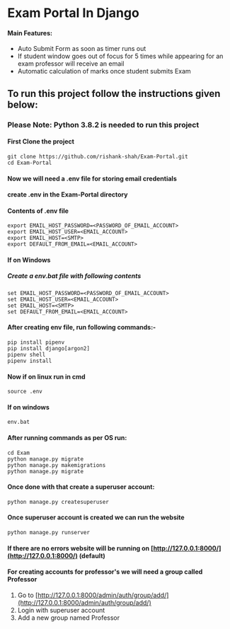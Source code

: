 # Exam Portal In Django

#### Main Features:
* Auto Submit Form as soon as timer runs out
* If student window goes out of focus for 5 times while appearing for an exam professor will receive an email
* Automatic calculation of marks once student submits Exam


## To run this project follow the instructions given below:

### Please Note: Python 3.8.2 is needed to run this project

#### First Clone the project
```
git clone https://github.com/rishank-shah/Exam-Portal.git
cd Exam-Portal
```

#### Now we will need a .env file for storing email credentials
#### create .env in the Exam-Portal directory
#### Contents of .env file
```
export EMAIL_HOST_PASSWORD=<PASSWORD_OF_EMAIL_ACCOUNT>
export EMAIL_HOST_USER=<EMAIL_ACCOUNT>
export EMAIL_HOST=<SMTP>
export DEFAULT_FROM_EMAIL=<EMAIL_ACCOUNT>
```

#### If on Windows
##### Create a env.bat file with following contents 
```
set EMAIL_HOST_PASSWORD=<PASSWORD_OF_EMAIL_ACCOUNT>
set EMAIL_HOST_USER=<EMAIL_ACCOUNT>
set EMAIL_HOST=<SMTP>
set DEFAULT_FROM_EMAIL=<EMAIL_ACCOUNT>
```

#### After creating env file, run following commands:-
```
pip install pipenv
pip install django[argon2]
pipenv shell
pipenv install
```
#### Now if on linux run in cmd
```
source .env
```
#### If on windows
```
env.bat
```

#### After running commands as per OS run:
```
cd Exam
python manage.py migrate
python manage.py makemigrations
python manage.py migrate
```

#### Once done with that create a superuser account:
```
python manage.py createsuperuser
```

#### Once superuser account is created we can run the website
```
python manage.py runserver
```

#### If there are no errors website will be running on [http://127.0.0.1:8000/](http://127.0.0.1:8000/) (default)

#### For creating accounts for professor's we will need a group called Professor
1. Go to [http://127.0.0.1:8000/admin/auth/group/add/](http://127.0.0.1:8000/admin/auth/group/add/)
2. Login with superuser account
3. Add a new group named Professor

